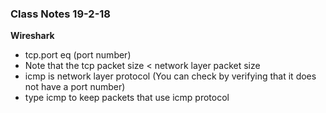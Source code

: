 ### Class Notes 19-2-18

**Wireshark**

- tcp.port eq (port number)
- Note that the tcp packet size < network layer packet size
- icmp is network layer protocol
(You can check by verifying that it does not have a port number)
- type icmp to keep packets that use icmp protocol
